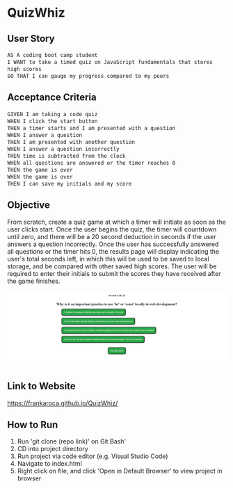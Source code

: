 # QuizWhiz


## User Story

```
AS A coding boot camp student
I WANT to take a timed quiz on JavaScript fundamentals that stores high scores
SO THAT I can gauge my progress compared to my peers
```

## Acceptance Criteria

```
GIVEN I am taking a code quiz
WHEN I click the start button
THEN a timer starts and I am presented with a question
WHEN I answer a question
THEN I am presented with another question
WHEN I answer a question incorrectly
THEN time is subtracted from the clock
WHEN all questions are answered or the timer reaches 0
THEN the game is over
WHEN the game is over
THEN I can save my initials and my score
```

## Objective

From scratch, create a quiz game at which a timer will initiate as soon as the user clicks start. Once the user begins the quiz, the timer will countdown until zero, and there will be a 20 second deduction in seconds if the user answers a question incorrectly. Once the user has successfully answered all questions or the timer hits 0, the results page will display indicating the user's total seconds left, in which this will be used to be saved to local storage, and be compared with other saved high scores. The user will be required to enter their initials to submit the scores they have received after the game finishes.

![img](./Assets/Quiz-Screenshot.png)

## Link to Website

https://frankaroca.github.io/QuizWhiz/

## How to Run

1. Run 'git clone (repo link)' on Git Bash'
2. CD into project directory
3. Run project via code editor (e.g. Visual Studio Code)
4. Navigate to index.html
5. Right click on file, and click 'Open in Default Browser' to view project in browser

